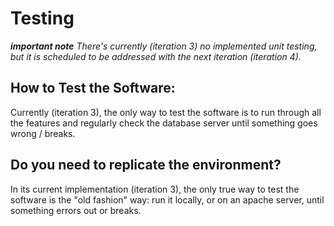# Testing
***important note**
There's currently (iteration 3) no implemented unit testing, but it is scheduled to be addressed with the next iteration (iteration 4).*


## How to Test the Software:
Currently (iteration 3), the only way to test the software is to run through all the features and regularly check the database server until something goes wrong / breaks.

## Do you need to replicate the environment?
In its current implementation (iteration 3), the only true way to test the software is the "old fashion" way: run it locally, or on an apache server, until something errors out or breaks.
